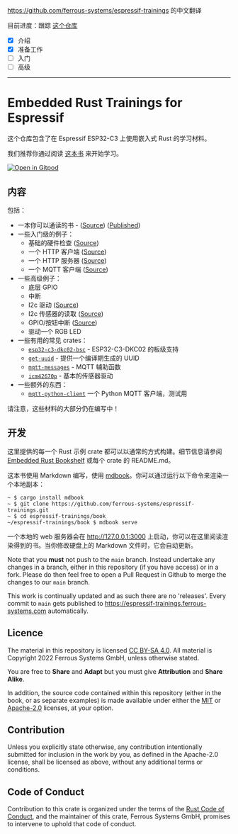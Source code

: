 https://github.com/ferrous-systems/espressif-trainings 的中文翻译

目前进度：跟踪 [这个仓库](https://github.com/Narukara/espressif-trainings)

- [x] 介绍
- [x] 准备工作
- [ ] 入门
- [ ] 高级

---

# Embedded Rust Trainings for Espressif

这个仓库包含了在 Espressif ESP32-C3 上使用嵌入式 Rust 的学习材料。

我们推荐你通过阅读 [这本书](https://espressif-trainings.ferrous-systems.com) 来开始学习。

[![Open in Gitpod](https://gitpod.io/button/open-in-gitpod.svg)](https://gitpod.io/#https://github.com/ferrous-systems/espressif-trainings)

## 内容

包括：

* 一本你可以通读的书 - ([Source](./book)) ([Published](https://espressif-trainings.ferrous-systems.com))
* 一些入门级的例子：
   * 基础的硬件检查 ([Source](./intro/hardware-check))
   * 一个 HTTP 客户端 ([Source](./intro/http-client))
   * 一个 HTTP 服务器 ([Source](./intro/http-server))
   * 一个 MQTT 客户端 ([Source](./intro/mqtt))
* 一些高级例子：
   * 底层 GPIO
   * 中断
   * I2c 驱动 ([Source](./advanced/i2c-driver))
   * I2c 传感器的读取 ([Source](./advanced/i2c-sensor-reading))
   * GPIO/按钮中断 ([Source](./advanced/button-interrupt))
   * 驱动一个 RGB LED
* 一些有用的常见 crates：
   * [`esp32-c3-dkc02-bsc`](./common/lib/esp32-c3-dkc02-bsc) - ESP32-C3-DKC02 的板级支持
   * [`get-uuid`](./common/lib/get-uuid) - 提供一个编译期生成的 UUID
   * [`mqtt-messages`](./common/lib/mqtt-messages) - MQTT 辅助函数
   * [`icm42670p`](./common/lib/icm42670p) - 基本的传感器驱动
* 一些额外的东西：
   * [`mqtt-python-client`](./extra/mqtt-python-client) 一个 Python MQTT 客户端，测试用

请注意，这些材料的大部分仍在编写中！

## 开发

这里提供的每一个 Rust 示例 crate 都可以以通常的方式构建。细节信息请参阅 [Embedded Rust Bookshelf](https://docs.rust-embedded.org) 或每个 crate 的 README.md。

这本书使用 Markdown 编写，使用 [mdbook](https://crates.io/crates/mdbook)。你可以通过运行以下命令来渲染一个本地副本：

```console
~ $ cargo install mdbook
~ $ git clone https://github.com/ferrous-systems/espressif-trainings.git
~ $ cd espressif-trainings/book
~/espressif-trainings/book $ mdbook serve
```

一个本地的 web 服务器会在 <http://127.0.0.1:3000> 上启动，你可以在这里阅读渲染得到的书。当你修改硬盘上的 Markdown 文件时，它会自动更新。

Note that you __must__ not push to the `main` branch. Instead undertake any
changes in a branch, either in this repository (if you have access) or in a
fork. Please do then feel free to open a Pull Request in Github to merge the
changes to our `main` branch.

This work is continually updated and as such there are no 'releases'. Every
commit to `main` gets published to
<https://espressif-trainings.ferrous-systems.com> automatically.

## Licence

The material in this repository is licensed
[CC BY-SA 4.0](https://creativecommons.org/licenses/by-sa/4.0/). All
material is Copyright 2022 Ferrous Systems GmbH, unless otherwise stated.

You are free to __Share__ and __Adapt__ but you must give __Attribution__ and
__Share Alike__.

In addition, the source code contained within this repository (either in the
book, or as separate examples) is made available under either the
[MIT](./LICENSE-MIT.txt) or [Apache-2.0](./LICENSE_APACHE.txt) licenses, at
your option.

## Contribution

Unless you explicitly state otherwise, any contribution intentionally
submitted for inclusion in the work by you, as defined in the Apache-2.0
license, shall be licensed as above, without any additional terms or
conditions.

## Code of Conduct

Contribution to this crate is organized under the terms of the [Rust Code of
Conduct][CoC], and the maintainer of this crate, Ferrous Systems GmbH, promises
to intervene to uphold that code of conduct.

[CoC]: CODE_OF_CONDUCT.md
